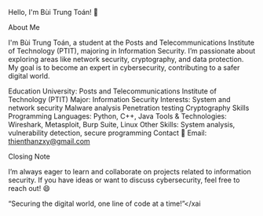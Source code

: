 Hello, I'm Bùi Trung Toán! 👋

About Me

I'm Bùi Trung Toán, a student at the Posts and Telecommunications Institute of Technology (PTIT), majoring in Information Security. I’m passionate about exploring areas like network security, cryptography, and data protection. My goal is to become an expert in cybersecurity, contributing to a safer digital world.

Education
  University: Posts and Telecommunications Institute of Technology (PTIT)
  Major: Information Security
  Interests:
    System and network security
    Malware analysis
    Penetration testing
    Cryptography
Skills
  Programming Languages: Python, C++, Java
  Tools & Technologies: Wireshark, Metasploit, Burp Suite, Linux
  Other Skills: System analysis, vulnerability detection, secure programming
Contact
📧 Email: thienthanzxy@gmail.com


Closing Note

I’m always eager to learn and collaborate on projects related to information security. If you have ideas or want to discuss cybersecurity, feel free to reach out! 😄

“Securing the digital world, one line of code at a time!”</xai
